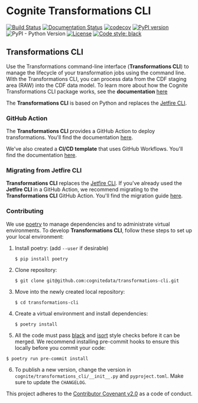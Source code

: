 # Cognite Transformations CLI

[![Build Status](https://github.com/cognitedata/transformations-cli/workflows/release/badge.svg)](https://github.com/cognitedata/transformations-cli/actions)
[![Documentation Status](https://readthedocs.com/projects/cognite-transformations-cli/badge/?version=latest)](https://cognite-transformations-cli.readthedocs-hosted.com/en/latest/?badge=latest)
[![codecov](https://codecov.io/gh/cognitedata/transformations-cli/branch/main/graph/badge.svg?token=PSkli74vvX)](https://codecov.io/gh/cognitedata/transformations-cli)
[![PyPI version](https://badge.fury.io/py/cognite-transformations-cli.svg)](https://pypi.org/project/cognite-transformations-cli)
![PyPI - Python Version](https://img.shields.io/pypi/pyversions/cognite-transformations-cli)
[![License](https://img.shields.io/github/license/cognitedata/python-extractor-utils)](LICENSE)
[![Code style: black](https://img.shields.io/badge/code%20style-black-000000.svg)](https://github.com/ambv/black)

## Transformations CLI

Use the Transformations command-line interface (**Transformations CLI**) to manage the lifecycle of your transformation jobs using the command line. With the Transformations CLI, you can process data from the CDF staging area (RAW) into the CDF data model. To learn more about how the Cognite Transformations CLI package works, see the **documentation** [here](https://cognite-transformations-cli.readthedocs-hosted.com/en/latest/)

The **Transformations CLI** is based on Python and replaces the [Jetfire CLI](https://github.com/cognitedata/jetfire-cli).

### GitHub Action

The **Transformations CLI** provides a GitHub Action to deploy transformations. You'll find the documentation [here](githubaction.md).

We've also created a **CI/CD template** that uses GitHub Workflows. You'll find the documentation [here](https://github.com/cognitedata/transformations-action-template).

### Migrating from Jetfire CLI

**Transformations CLI** replaces the [Jetfire CLI](https://github.com/cognitedata/jetfire-cli). If you've already used the **Jetfire CLI** in a GitHub Action, we recommend migrating to the **Transformations CLI** GitHub Action. You'll find the migration guide [here](migrationguide.md).

### Contributing

We use [poetry](https://python-poetry.org) to manage dependencies and to administrate virtual environments. To develop
**Transformations CLI**, follow these steps to set up your local environment:

1.  Install poetry: (add `--user` if desirable)
    ```
    $ pip install poetry
    ```
2.  Clone repository:
    ```
    $ git clone git@github.com:cognitedata/transformations-cli.git
    ```
3.  Move into the newly created local repository:
    ```
    $ cd transformations-cli
    ```
4.  Create a virtual environment and install dependencies:

    ```
    $ poetry install
    ```

5.  All the code must pass [black](https://github.com/ambv/black) and [isort](https://github.com/timothycrosley/isort) style
    checks before it can be merged. We recommend installing pre-commit hooks to ensure this locally before you commit your code:

```
$ poetry run pre-commit install
```

6. To publish a new version, change the version in `cognite/transformations_cli/__init__.py` and `pyproject.toml`. Make sure to update the `CHANGELOG`.

This project adheres to the [Contributor Covenant v2.0](https://www.contributor-covenant.org/version/2/0/code_of_conduct/)
as a code of conduct.
